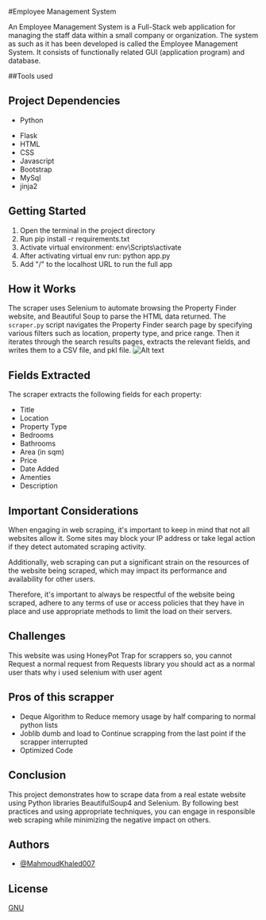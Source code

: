 
#Employee Management System

An Employee Management System is a Full-Stack web application for managing
the staff data within a small company or organization. The system as such as it has been
developed is called the Employee Management System. It consists of functionally related
GUI (application program) and database.

##Tools used 


## Project Dependencies
*  Python
- Flask
- HTML
- CSS
- Javascript
- Bootstrap
- MySql
- jinja2

## Getting Started

1. Open the terminal in the project directory 
2. Run  pip install -r requirements.txt
3. Activate virtual environment: env\Scripts\activate
4. After activating virtual env run: python app.py
5. Add "/" to the localhost URL to run the full app 

## How it Works

The scraper uses Selenium to automate browsing the Property Finder website, and Beautiful Soup to parse the HTML data returned. The `scraper.py` script navigates the Property Finder search page by specifying various filters such as location, property type, and price range. Then it iterates through the search results pages, extracts the relevant fields, and writes them to a CSV file, and pkl file.
![Alt text]([/posts/path/to/img.jpg "Optional title](https://github.com/MahmoudKhaled007/Employee-Managment-System/blob/master/Flow.png)")
## Fields Extracted

The scraper extracts the following fields for each property:
- Title
- Location
- Property Type
- Bedrooms
- Bathrooms
- Area (in sqm)
- Price
- Date Added
- Amenties 
- Description


## Important Considerations

When engaging in web scraping, it's important to keep in mind that not all websites allow it. Some sites may block your IP address or take legal action if they detect automated scraping activity.

Additionally, web scraping can put a significant strain on the resources of the website being scraped, which may impact its performance and availability for other users.

Therefore, it's important to always be respectful of the website being scraped, adhere to any terms of use or access policies that they have in place and use appropriate methods to limit the load on their servers.


## Challenges
This website was using HoneyPot Trap for scrappers so, you cannot Request a normal request from Requests library you should act as a normal user thats why i used selenium with user agent

## Pros of this scrapper 
- Deque Algorithm to Reduce memory usage by half comparing to normal python lists 
- Joblib dumb and load to Continue scrapping from the last point if the scrapper interrupted
- Optimized Code 

## Conclusion

This project demonstrates how to scrape data from a real estate website using Python libraries BeautifulSoup4 and Selenium. By following best practices and using appropriate techniques, you can engage in responsible web scraping while minimizing the negative impact on others.
## Authors

- [@MahmoudKhaled007](https://www.github.com/MahmoudKhaled007)


## License

[GNU](https://www.gnu.org/licenses/gpl-3.0.en.html)

